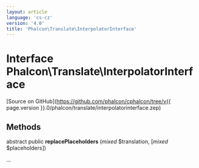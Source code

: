 ```yaml
---
layout: article
language: 'cs-cz'
version: '4.0'
title: 'Phalcon\Translate\InterpolatorInterface'
---
```

# Interface **Phalcon\Translate\InterpolatorInterface**

[Source on GitHub](https://github.com/phalcon/cphalcon/tree/v{{ page.version }}.0/phalcon/translate/interpolatorinterface.zep)

## Methods

abstract public **replacePlaceholders** (*mixed* $translation, [*mixed* $placeholders])

...